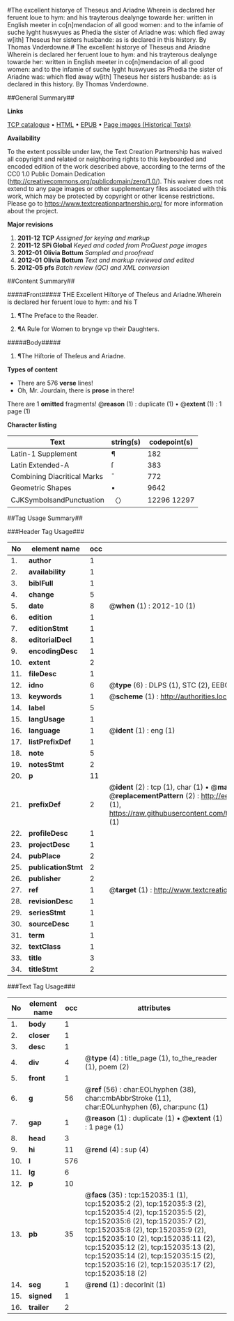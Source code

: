 #The excellent historye of Theseus and Ariadne Wherein is declared her feruent loue to hym: and his trayterous dealynge towarde her: written in English meeter in co[n]mendacion of all good women: and to the infamie of suche lyght huswyues as Phedia the sister of Ariadne was: which fled away w[ith] Theseus her sisters husbande: as is declared in this history. By Thomas Vnderdowne.#
The excellent historye of Theseus and Ariadne Wherein is declared her feruent loue to hym: and his trayterous dealynge towarde her: written in English meeter in co[n]mendacion of all good women: and to the infamie of suche lyght huswyues as Phedia the sister of Ariadne was: which fled away w[ith] Theseus her sisters husbande: as is declared in this history. By Thomas Vnderdowne.

##General Summary##

**Links**

[TCP catalogue](http://www.ota.ox.ac.uk/tcp/)  • 
[HTML](http://tei.it.ox.ac.uk/tcp/Texts-HTML/free/A73/A73334.html)  • 
[EPUB](http://tei.it.ox.ac.uk/tcp/Texts-EPUB/free/A73/A73334.epub) • 
[Page images (Historical Texts)](https://historicaltexts.jisc.ac.uk/eebo-99898694e)

**Availability**

To the extent possible under law, the Text Creation Partnership has waived all copyright and related or neighboring rights to this keyboarded and encoded edition of the work described above, according to the terms of the CC0 1.0 Public Domain Dedication (http://creativecommons.org/publicdomain/zero/1.0/). This waiver does not extend to any page images or other supplementary files associated with this work, which may be protected by copyright or other license restrictions. Please go to https://www.textcreationpartnership.org/ for more information about the project.

**Major revisions**

1. __2011-12__ __TCP__ *Assigned for keying and markup*
1. __2011-12__ __SPi Global__ *Keyed and coded from ProQuest page images*
1. __2012-01__ __Olivia Bottum__ *Sampled and proofread*
1. __2012-01__ __Olivia Bottum__ *Text and markup reviewed and edited*
1. __2012-05__ __pfs__ *Batch review (QC) and XML conversion*

##Content Summary##

#####Front#####
THE Excellent Hiſtorye of Theſeus and Ariadne.Wherein is declared her feruent loue to hym: and his T
1. ¶The Preface to the Reader.

1. ¶A Rule for Women to brynge vp their Daughters.

#####Body#####

1. ¶The Hiſtorie of Theſeus and Ariadne.

**Types of content**

  * There are 576 **verse** lines!
  * Oh, Mr. Jourdain, there is **prose** in there!

There are 1 **omitted** fragments! 
 @__reason__ (1) : duplicate (1)  •  @__extent__ (1) : 1 page (1)

**Character listing**


|Text|string(s)|codepoint(s)|
|---|---|---|
|Latin-1 Supplement|¶|182|
|Latin Extended-A|ſ|383|
|Combining             Diacritical Marks|̄|772|
|Geometric Shapes|▪|9642|
|CJKSymbolsandPunctuation|〈〉|12296 12297|

##Tag Usage Summary##

###Header Tag Usage###

|No|element name|occ|attributes|
|---|---|---|---|
|1.|__author__|1||
|2.|__availability__|1||
|3.|__biblFull__|1||
|4.|__change__|5||
|5.|__date__|8| @__when__ (1) : 2012-10 (1)|
|6.|__edition__|1||
|7.|__editionStmt__|1||
|8.|__editorialDecl__|1||
|9.|__encodingDesc__|1||
|10.|__extent__|2||
|11.|__fileDesc__|1||
|12.|__idno__|6| @__type__ (6) : DLPS (1), STC (2), EEBO-CITATION (1), PROQUEST (1), VID (1)|
|13.|__keywords__|1| @__scheme__ (1) : http://authorities.loc.gov/ (1)|
|14.|__label__|5||
|15.|__langUsage__|1||
|16.|__language__|1| @__ident__ (1) : eng (1)|
|17.|__listPrefixDef__|1||
|18.|__note__|5||
|19.|__notesStmt__|2||
|20.|__p__|11||
|21.|__prefixDef__|2| @__ident__ (2) : tcp (1), char (1)  •  @__matchPattern__ (2) : ([0-9\-]+):([0-9IVX]+) (1), (.+) (1)  •  @__replacementPattern__ (2) : http://eebo.chadwyck.com/downloadtiff?vid=$1&page=$2 (1), https://raw.githubusercontent.com/textcreationpartnership/Texts/master/tcpchars.xml#$1 (1)|
|22.|__profileDesc__|1||
|23.|__projectDesc__|1||
|24.|__pubPlace__|2||
|25.|__publicationStmt__|2||
|26.|__publisher__|2||
|27.|__ref__|1| @__target__ (1) : http://www.textcreationpartnership.org/docs/. (1)|
|28.|__revisionDesc__|1||
|29.|__seriesStmt__|1||
|30.|__sourceDesc__|1||
|31.|__term__|1||
|32.|__textClass__|1||
|33.|__title__|3||
|34.|__titleStmt__|2||


###Text Tag Usage###

|No|element name|occ|attributes|
|---|---|---|---|
|1.|__body__|1||
|2.|__closer__|1||
|3.|__desc__|1||
|4.|__div__|4| @__type__ (4) : title_page (1), to_the_reader (1), poem (2)|
|5.|__front__|1||
|6.|__g__|56| @__ref__ (56) : char:EOLhyphen (38), char:cmbAbbrStroke (11), char:EOLunhyphen (6), char:punc (1)|
|7.|__gap__|1| @__reason__ (1) : duplicate (1)  •  @__extent__ (1) : 1 page (1)|
|8.|__head__|3||
|9.|__hi__|11| @__rend__ (4) : sup (4)|
|10.|__l__|576||
|11.|__lg__|6||
|12.|__p__|10||
|13.|__pb__|35| @__facs__ (35) : tcp:152035:1 (1), tcp:152035:2 (2), tcp:152035:3 (2), tcp:152035:4 (2), tcp:152035:5 (2), tcp:152035:6 (2), tcp:152035:7 (2), tcp:152035:8 (2), tcp:152035:9 (2), tcp:152035:10 (2), tcp:152035:11 (2), tcp:152035:12 (2), tcp:152035:13 (2), tcp:152035:14 (2), tcp:152035:15 (2), tcp:152035:16 (2), tcp:152035:17 (2), tcp:152035:18 (2)|
|14.|__seg__|1| @__rend__ (1) : decorInit (1)|
|15.|__signed__|1||
|16.|__trailer__|2||

